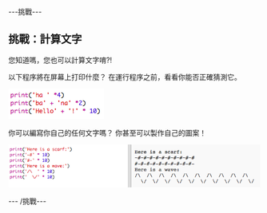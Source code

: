 \---挑戰\---

## 挑戰：計算文字

您知道嗎，您也可以計算文字唷?!

以下程序將在屏幕上打印什麼？ 在運行程序之前，看看你能否正確猜測它。

![截圖](images/me-text-calc.png)

你可以編寫你自己的任何文字嗎？ 你甚至可以製作自己的圖案！

![截圖](images/me-patterns.png)

\--- /挑戰\---
